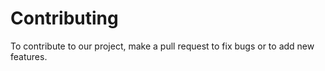 # Contributing
To contribute to our project, make a pull request to fix bugs or to add new features.

